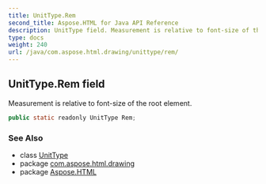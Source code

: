 ```yaml
---
title: UnitType.Rem
second_title: Aspose.HTML for Java API Reference
description: UnitType field. Measurement is relative to font-size of the root element
type: docs
weight: 240
url: /java/com.aspose.html.drawing/unittype/rem/
---
```

## UnitType.Rem field

Measurement is relative to font-size of the root element.

```java
public static readonly UnitType Rem;
```

### See Also

* class [UnitType](../)
* package [com.aspose.html.drawing](../../unittype/)
* package [Aspose.HTML](../../../)
